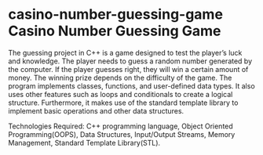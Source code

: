 # casino-number-guessing-game Casino Number Guessing Game
The guessing project in C++ is a game designed to test the player’s luck and knowledge. The player needs to guess a random number generated by the computer. If the player guesses right, they will win a certain amount of money. The winning prize depends on the difficulty of the game. The program implements classes, functions, and user-defined data types. It also uses other features such as loops and conditionals to create a logical structure. Furthermore, it makes use of the standard template library to implement basic operations and other data structures.

Technologies Required: C++ programming language, Object Oriented Programming(OOPS), Data Structures, Input/Output Streams, Memory Management, Standard Template Library(STL).
